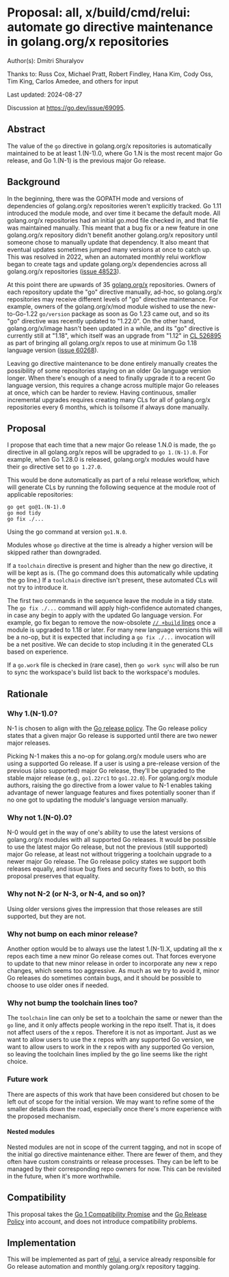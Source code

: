 # Proposal: all, x/build/cmd/relui: automate go directive maintenance in golang.org/x repositories

Author(s): Dmitri Shuralyov

Thanks to: Russ Cox, Michael Pratt, Robert Findley, Hana Kim, Cody Oss, Tim King, Carlos Amedee, and others for input

Last updated: 2024-08-27

Discussion at https://go.dev/issue/69095.

## Abstract

The value of the `go` directive in golang.org/x repositories
is automatically maintained
to be at least 1.(N-1).0,
where Go 1.N is the most recent major Go release,
and Go 1.(N-1) is the previous major Go release.

## Background

In the beginning, there was the GOPATH mode and versions of dependencies
of golang.org/x repositories weren't explicitly tracked.
Go 1.11 introduced the module mode, and over time it became the default mode.
All golang.org/x repositories had an initial go.mod file checked in, and
that file was maintained manually.
This meant that a bug fix or a new feature in one golang.org/x repository
didn't benefit another golang.org/x repository until someone chose to manually
update that dependency.
It also meant that eventual updates sometimes jumped many versions at once
to catch up.
This was resolved in 2022, when an automated monthly relui workflow began to
create tags and update golang.org/x dependencies across all golang.org/x
repositories ([issue 48523](https://go.dev/issue/48523)).

At this point there are upwards of 35 [golang.org/x](https://golang.org/x)
repositories.
Owners of each repository update the "go" directive manually, ad-hoc,
so golang.org/x repositories may receive different levels of "go" directive
maintenance.
For example, owners of the golang.org/x/mod module wished to use the
new-to-Go-1.22 `go/version` package as soon as Go 1.23 came out, and
so its "go" directive was recently updated to "1.22.0".
On the other hand, golang.org/x/image hasn't been updated in a while, and
its "go" directive is currently still at "1.18",
which itself was an upgrade from "1.12" in [CL 526895](https://go.dev/cl/526895)
as part of bringing all golang.org/x repos to use at minimum Go 1.18 language
version ([issue 60268](https://go.dev/issue/48523)).

Leaving go directive maintenance to be done entirely manually creates the
possibility of some repositories staying on an older Go language version longer.
When there's enough of a need to finally upgrade it to a recent Go language
version, this requires a change across multiple major Go releases at once,
which can be harder to review.
Having continuous, smaller incremental upgrades requires creating many CLs for
all of golang.org/x repositories every 6 months, which is toilsome if always
done manually.

## Proposal

I propose that each time that a new major Go release 1.N.0 is made,
the `go` directive in all golang.org/x repos will be upgraded to `go 1.(N-1).0`.
For example,
when Go 1.28.0 is released,
golang.org/x modules would have their `go` directive set to `go 1.27.0`.

This would be done automatically as part of a relui release workflow,
which will generate CLs by running the following sequence at the module root
of applicable repositories:

```
go get go@1.(N-1).0
go mod tidy
go fix ./...
```

Using the go command at version `go1.N.0`.

Modules whose `go` directive at the time is already a higher version will be
skipped rather than downgraded.

If a `toolchain` directive is present and higher than the new go directive,
it will be kept as is.
(The go command does this automatically while updating the go line.)
If a `toolchain` directive isn't present,
these automated CLs will not try to introduce it.

The first two commands in the sequence leave the module in a tidy state.
The `go fix ./...` command will apply high-confidence automated changes,
in case any begin to apply with the updated Go language version.
For example, go fix began to remove the now-obsolete
[`// +build` lines](https://go.dev/doc/go1.18#go-build-lines) once a module
is upgraded to 1.18 or later.
For many new language versions this will be a no-op, but it is expected
that including a `go fix ./...` invocation will be a net positive.
We can decide to stop including it in the generated CLs based on experience.

If a `go.work` file is checked in (rare case), then `go work sync` will also
be run to sync the workspace's build list back to the workspace's modules.

## Rationale

### Why 1.(N-1).0?

N-1 is chosen to align with the
[Go release policy](https://go.dev/doc/devel/release#policy).
The Go release policy states that a given major Go release is supported
until there are two newer major releases.

Picking N-1 makes this a no-op for golang.org/x module users who are using
a supported Go release. If a user is using a pre-release version of the
previous (also supported) major Go release, they'll be upgraded to
the stable major release (e.g., `go1.22rc1` to `go1.22.0`).
For golang.org/x module authors, raising the go directive from a lower value
to N-1 enables taking advantage of newer language features and fixes potentially
sooner than if no one got to updating the module's language version manually.

### Why not 1.(N-0).0?

N-0 would get in the way of one's ability to use the latest versions of
golang.org/x modules with all supported Go releases.
It would be possible to use the latest major Go release,
but not the previous (still supported) major Go release,
at least not without triggering a toolchain upgrade to a newer major Go release.
The Go release policy states we support both releases equally,
and issue bug fixes and security fixes to both,
so this proposal preserves that equality.

### Why not N-2 (or N-3, or N-4, and so on)?

Using older versions gives the impression that those releases
are still supported,
but they are not.

### Why not bump on each minor release?

Another option would be to always use the latest 1.(N-1).X,
updating all the x repos each time a new minor Go release comes out.
That forces everyone to update to that new minor release
in order to incorporate any new x repo changes,
which seems too aggressive.
As much as we try to avoid it, minor Go releases do sometimes contain bugs,
and it should be possible to choose to use older ones if needed.

### Why not bump the toolchain lines too?

The `toolchain` line can only be set to a toolchain the same or newer than
the `go` line, and it only affects people working in the repo itself.
That is, it does not affect users of the x repos.
Therefore it is not as important.
Just as we want to allow users to use the x repos with any supported Go version,
we want to allow users to work in the x repos with any supported Go version, so
leaving the toolchain lines implied by the go line seems like the right choice.

### Future work

There are aspects of this work that have been considered but chosen to be left
out of scope for the initial version.
We may want to refine some of the smaller details down the road,
especially once there's more experience with the proposed mechanism.

#### Nested modules

Nested modules are not in scope of the current tagging,
and not in scope of the initial go directive maintenance either.
There are fewer of them, and they often have custom constraints
or release processes.
They can be left to be managed by their corresponding repo owners for now.
This can be revisited in the future, when it's more worthwhile.

## Compatibility

This proposal takes the [Go 1 Compatibility Promise](https://go.dev/doc/go1compat)
and the [Go Release Policy](https://go.dev/doc/devel/release#policy) into account,
and does not introduce compatibility problems.

## Implementation

This will be implemented as part of [relui](https://golang.org/x/build/cmd/relui),
a service already responsible for Go release automation and
monthly golang.org/x repository tagging.
